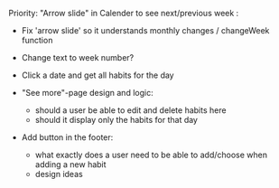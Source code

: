 Priority:
"Arrow slide" in Calender to see next/previous week :
* Fix 'arrow slide' so it understands monthly changes / changeWeek function
* Change text to week number? 



* Click a date and get all habits for the day

* "See more"-page design and logic:
   - should a user be able to edit and delete habits here
   - should it display only the habits for that day

* Add button in the footer:
   - what exactly does a user need to be able to add/choose when adding a new habit
   - design ideas
